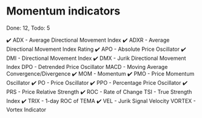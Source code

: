 # Momentum indicators
Done: 12, Todo: 5

✔️ ADX - Average Directional Movement Index
✔️ ADXR - Average Directional Movement Index Rating
✔️ APO - Absolute Price Oscillator
✔️ DMI - Directional Movement Index
✔️ DMX - Jurik Directional Movement Index
DPO - Detrended Price Oscillator
MACD - Moving Average Convergence/Divergence
✔️ MOM - Momentum
✔️ PMO - Price Momentum Oscillator
✔️ PO - Price Oscillator
✔️ PPO - Percentage Price Oscillator
✔️ PRS - Price Relative Strength
✔️ ROC - Rate of Change
TSI - True Strength Index
✔️ TRIX - 1-day ROC of TEMA
✔️ VEL - Jurik Signal Velocity
VORTEX - Vortex Indicator
